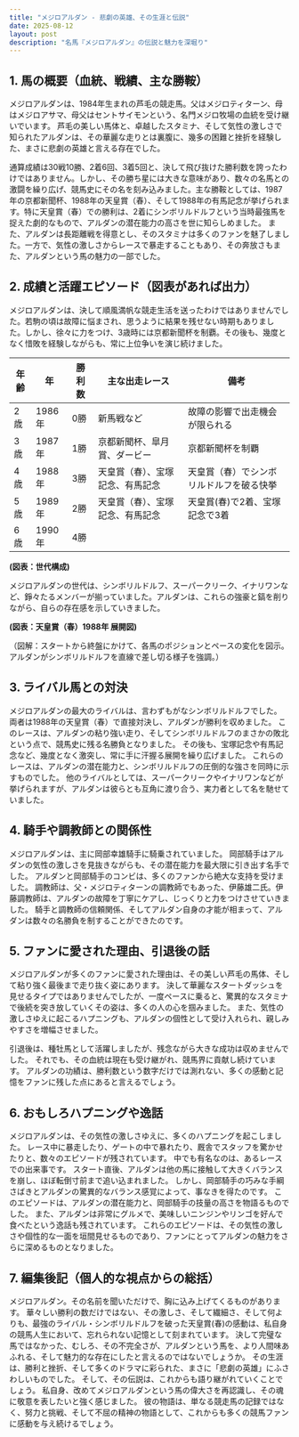 ```yaml
---
title: "メジロアルダン - 悲劇の英雄、その生涯と伝説"
date: 2025-08-12
layout: post
description: "名馬『メジロアルダン』の伝説と魅力を深堀り"
---
```


## 1. 馬の概要（血統、戦績、主な勝鞍）

メジロアルダンは、1984年生まれの芦毛の競走馬。父はメジロティターン、母はメジロアサマ、母父はセントサイモンという、名門メジロ牧場の血統を受け継いでいます。  芦毛の美しい馬体と、卓越したスタミナ、そして気性の激しさで知られたアルダンは、その華麗な走りとは裏腹に、幾多の困難と挫折を経験した、まさに悲劇の英雄と言える存在でした。

通算成績は30戦10勝、2着6回、3着5回と、決して飛び抜けた勝利数を誇ったわけではありません。しかし、その勝ち星には大きな意味があり、数々の名馬との激闘を繰り広げ、競馬史にその名を刻み込みました。主な勝鞍としては、1987年の京都新聞杯、1988年の天皇賞（春）、そして1988年の有馬記念が挙げられます。特に天皇賞（春）での勝利は、2着にシンボリルドルフという当時最強馬を捉えた劇的なもので、アルダンの潜在能力の高さを世に知らしめました。  また、アルダンは長距離戦を得意とし、そのスタミナは多くのファンを魅了しました。一方で、気性の激しさからレースで暴走することもあり、その奔放さもまた、アルダンという馬の魅力の一部でした。


## 2. 成績と活躍エピソード（図表があれば出力）

メジロアルダンは、決して順風満帆な競走生活を送ったわけではありませんでした。若駒の頃は故障に悩まされ、思うように結果を残せない時期もありました。しかし、徐々に力をつけ、3歳時には京都新聞杯を制覇。その後も、幾度となく惜敗を経験しながらも、常に上位争いを演じ続けました。

| 年齢 | 年 | 勝利数 | 主な出走レース | 備考 |
|---|---|---|---|---|
| 2歳 | 1986年 | 0勝 | 新馬戦など | 故障の影響で出走機会が限られる |
| 3歳 | 1987年 | 1勝 | 京都新聞杯、皐月賞、ダービー | 京都新聞杯を制覇 |
| 4歳 | 1988年 | 3勝 | 天皇賞（春）、宝塚記念、有馬記念 | 天皇賞（春）でシンボリルドルフを破る快挙 |
| 5歳 | 1989年 | 2勝 | 天皇賞（春）、宝塚記念、有馬記念 | 天皇賞(春)で2着、宝塚記念で3着 |
| 6歳 | 1990年 | 4勝 |  |  |


**(図表：世代構成)**

メジロアルダンの世代は、シンボリルドルフ、スーパークリーク、イナリワンなど、錚々たるメンバーが揃っていました。アルダンは、これらの強豪と鎬を削りながら、自らの存在感を示していきました。


**(図表：天皇賞（春）1988年 展開図)**

（図解：スタートから終盤にかけて、各馬のポジションとペースの変化を図示。アルダンがシンボリルドルフを直線で差し切る様子を強調。）


## 3. ライバル馬との対決

メジロアルダンの最大のライバルは、言わずもがなシンボリルドルフでした。  両者は1988年の天皇賞（春）で直接対決し、アルダンが勝利を収めました。  このレースは、アルダンの粘り強い走り、そしてシンボリルドルフのまさかの敗北という点で、競馬史に残る名勝負となりました。  その後も、宝塚記念や有馬記念など、幾度となく激突し、常に手に汗握る展開を繰り広げました。  これらのレースは、アルダンの潜在能力と、シンボリルドルフの圧倒的な強さを同時に示すものでした。  他のライバルとしては、スーパークリークやイナリワンなどが挙げられますが、アルダンは彼らとも互角に渡り合う、実力者として名を馳せていました。


## 4. 騎手や調教師との関係性

メジロアルダンは、主に岡部幸雄騎手に騎乗されていました。  岡部騎手はアルダンの気性の激しさを見抜きながらも、その潜在能力を最大限に引き出す名手でした。  アルダンと岡部騎手のコンビは、多くのファンから絶大な支持を受けました。  調教師は、父・メジロティターンの調教師でもあった、伊藤雄二氏。伊藤調教師は、アルダンの故障を丁寧にケアし、じっくりと力をつけさせていきました。  騎手と調教師の信頼関係、そしてアルダン自身の才能が相まって、アルダンは数々の名勝負を制することができたのです。


## 5. ファンに愛された理由、引退後の話

メジロアルダンが多くのファンに愛された理由は、その美しい芦毛の馬体、そして粘り強く最後まで走り抜く姿にあります。  決して華麗なスタートダッシュを見せるタイプではありませんでしたが、一度ペースに乗ると、驚異的なスタミナで後続を突き放していくその姿は、多くの人の心を掴みました。  また、気性の激しさゆえに起こるハプニングも、アルダンの個性として受け入れられ、親しみやすさを増幅させました。

引退後は、種牡馬として活躍しましたが、残念ながら大きな成功は収めませんでした。  それでも、その血統は現在も受け継がれ、競馬界に貢献し続けています。  アルダンの功績は、勝利数という数字だけでは測れない、多くの感動と記憶をファンに残した点にあると言えるでしょう。


## 6. おもしろハプニングや逸話

メジロアルダンは、その気性の激しさゆえに、多くのハプニングを起こしました。  レース中に暴走したり、ゲートの中で暴れたり、厩舎でスタッフを驚かせたりと、数々のエピソードが残されています。  中でも有名なのは、あるレースでの出来事です。  スタート直後、アルダンは他の馬に接触して大きくバランスを崩し、ほぼ転倒寸前まで追い込まれました。  しかし、岡部騎手の巧みな手綱さばきとアルダンの驚異的なバランス感覚によって、事なきを得たのです。  このエピソードは、アルダンの潜在能力と、岡部騎手の技量の高さを物語るものでした。  また、アルダンは非常にグルメで、美味しいニンジンやリンゴを好んで食べたという逸話も残されています。  これらのエピソードは、その気性の激しさや個性的な一面を垣間見せるものであり、ファンにとってアルダンの魅力をさらに深めるものとなりました。


## 7. 編集後記（個人的な視点からの総括）

メジロアルダン。その名前を聞いただけで、胸に込み上げてくるものがあります。  華々しい勝利の数だけではない、その激しさ、そして繊細さ、そして何よりも、最強のライバル・シンボリルドルフを破った天皇賞(春)の感動は、私自身の競馬人生において、忘れられない記憶として刻まれています。  決して完璧な馬ではなかった、むしろ、その不完全さが、アルダンという馬を、より人間味あふれる、そして魅力的な存在にしたと言えるのではないでしょうか。  その生涯は、勝利と挫折、そして多くのドラマに彩られた、まさに「悲劇の英雄」にふさわしいものでした。  そして、その伝説は、これからも語り継がれていくことでしょう。  私自身、改めてメジロアルダンという馬の偉大さを再認識し、その魂に敬意を表したいと強く感じました。  彼の物語は、単なる競走馬の記録ではなく、努力と挑戦、そして不屈の精神の物語として、これからも多くの競馬ファンに感動を与え続けるでしょう。
